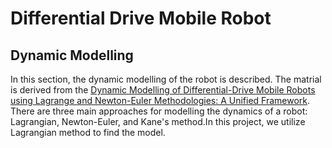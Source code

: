 # Differential Drive Mobile Robot
## Dynamic Modelling
In this section, the dynamic modelling of the robot is described. The matrial is derived from the [Dynamic Modelling of Differential-Drive Mobile Robots using Lagrange and Newton-Euler Methodologies: A Unified Framework](https://www.hilarispublisher.com/open-access/dynamic-modelling-of-differentialdrive-mobile-robots-using-lagrange-and-newtoneuler-methodologies-a-unified-framework-2168-9695.1000107.pdf).
There are three main approaches for modelling the dynamics of a robot: Lagrangian, Newton-Euler, and Kane's method.In this project, we utilize Lagrangian method to find the model.
